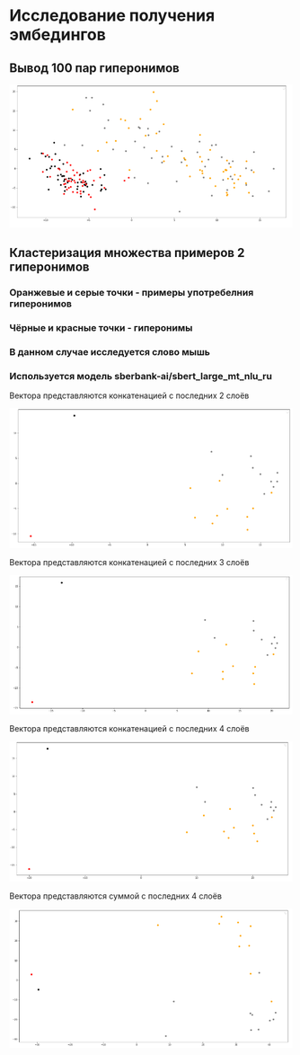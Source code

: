 # Исследование получения эмбедингов

## Вывод 100 пар гиперонимов

![](./embeddings_research/100couple.png)

## Кластеризация множества примеров 2 гиперонимов

### Оранжевые и серые точки - примеры употребелния гиперонимов  
### Чёрные и красные точки - гиперонимы  
### В данном случае исследуется слово мышь  
### Используется модель sberbank-ai/sbert_large_mt_nlu_ru  


Вектора представляются конкатенацией с последних 2 слоёв    

![](./embeddings_research/mouse_1.png)

Вектора представляются конкатенацией с последних 3 слоёв

![](./embeddings_research/mouse_3.png)

Вектора представляются конкатенацией с последних 4 слоёв

![](./embeddings_research/mouse_2.png)

Вектора представляются суммой с последних 4 слоёв

![](./embeddings_research/mouse_4.png)

